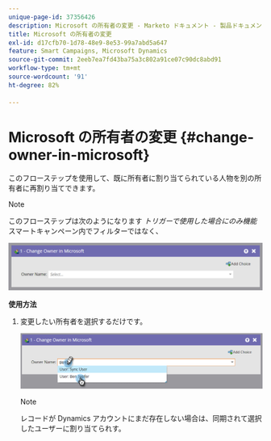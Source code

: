 ```yaml
---
unique-page-id: 37356426
description: Microsoft の所有者の変更 - Marketo ドキュメント - 製品ドキュメント
title: Microsoft の所有者の変更
exl-id: d17cfb70-1d78-48e9-8e53-99a7abd5a647
feature: Smart Campaigns, Microsoft Dynamics
source-git-commit: 2eeb7ea7fd43ba75a3c802a91ce07c90dc8abd91
workflow-type: tm+mt
source-wordcount: '91'
ht-degree: 82%

---
```


# Microsoft の所有者の変更 {#change-owner-in-microsoft}

このフローステップを使用して、既に所有者に割り当てられている人物を別の所有者に再割り当てできます。

>[!NOTE]
>
>このフローステップは次のようになります _トリガーで使用した場合にのみ機能_&#x200B;スマートキャンペーン内でフィルターではなく、

![](assets/one-1.png)

**使用方法**

1. 変更したい所有者を選択するだけです。

   ![](assets/two-1.png)

   >[!NOTE]
   >
   >レコードが Dynamics アカウントにまだ存在しない場合は、同期されて選択したユーザーに割り当てられす。
